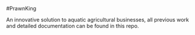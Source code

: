 #PrawnKing

An innovative solution to aquatic agricultural businesses, all previous work and detailed documentation can be found in this repo.
